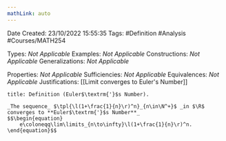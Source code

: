 ```yaml
---
mathLink: auto
---
```


<div class="topSpace"></div>

Date Created: 23/10/2022 15:55:35
Tags: #Definition #Analysis #Courses/MATH254

Types: _Not Applicable_
Examples: _Not Applicable_
Constructions: _Not Applicable_
Generalizations: _Not Applicable_

Properties: _Not Applicable_
Sufficiencies: _Not Applicable_
Equivalences: _Not Applicable_
Justifications: [[Limit converges to Euler's Number]]

``` ad-Definition
title: Definition (Euler$\textrm{'}$s Number).

_The sequence_ $\tpl{\l(1+\frac{1}{n}\r)^n}_{n\in\N^+}$ _in $\R$ converges to **Euler$\textrm{'}$s Number**_
$$\begin{equation}
    e\coloneqq\lim\limits_{n\to\infty}\l(1+\frac{1}{n}\r)^n.
\end{equation}$$

```
